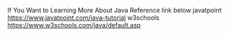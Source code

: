 If You Want to Learning More About Java Reference link below
javatpoint 
https://www.javatpoint.com/java-tutorial
w3schools
https://www.w3schools.com/java/default.asp
